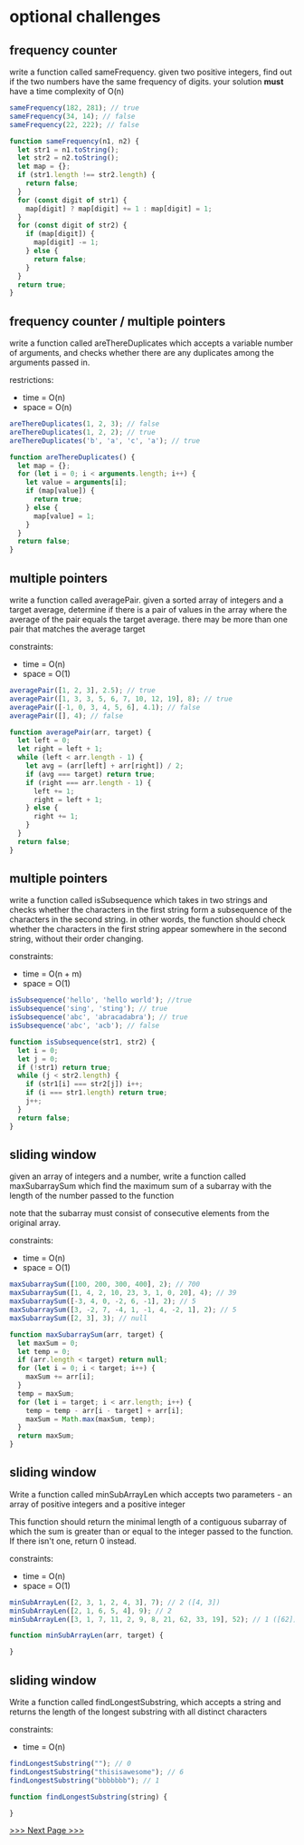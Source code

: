 # optional challenges

## frequency counter

write a function called sameFrequency. given two positive integers, find out if the two numbers have the same frequency of digits.
your solution **must** have a time complexity of O(n)

```js
sameFrequency(182, 281); // true
sameFrequency(34, 14); // false
sameFrequency(22, 222); // false
```
```js
function sameFrequency(n1, n2) {
  let str1 = n1.toString();
  let str2 = n2.toString();
  let map = {};
  if (str1.length !== str2.length) {
    return false;
  }
  for (const digit of str1) {
    map[digit] ? map[digit] += 1 : map[digit] = 1;
  }
  for (const digit of str2) {
    if (map[digit]) {
      map[digit] -= 1;
    } else {
      return false;
    }
  }
  return true;
}
```


## frequency counter / multiple pointers

write a function called areThereDuplicates which accepts a variable number of arguments, and checks whether there are any duplicates among the arguments passed in.

restrictions:
- time = O(n)
- space = O(n)

```js
areThereDuplicates(1, 2, 3); // false
areThereDuplicates(1, 2, 2); // true
areThereDuplicates('b', 'a', 'c', 'a'); // true
```
```js
function areThereDuplicates() {
  let map = {};
  for (let i = 0; i < arguments.length; i++) {
    let value = arguments[i];
    if (map[value]) {
      return true;
    } else {
      map[value] = 1;
    }
  }
  return false;
}
```


## multiple pointers

write a function called averagePair. given a sorted array of integers and a target average, determine if there is a pair of values in the array where the average of the pair equals the target average. there may be more than one pair that matches the average target

constraints:
- time = O(n)
- space = O(1)

```js
averagePair([1, 2, 3], 2.5); // true
averagePair([1, 3, 3, 5, 6, 7, 10, 12, 19], 8); // true
averagePair([-1, 0, 3, 4, 5, 6], 4.1); // false
averagePair([], 4); // false
```
```js
function averagePair(arr, target) {
  let left = 0;
  let right = left + 1;
  while (left < arr.length - 1) {
    let avg = (arr[left] + arr[right]) / 2;
    if (avg === target) return true;
    if (right === arr.length - 1) {
      left += 1;
      right = left + 1;
    } else {
      right += 1;
    }
  }
  return false;
}

```


## multiple pointers

write a function called isSubsequence which takes in two strings and checks whether the characters in the first string form a subsequence of the characters in the second string. in other words, the function should check whether the characters in the first string appear somewhere in the second string, without their order changing.

constraints:
- time = O(n + m)
- space = O(1)

```js
isSubsequence('hello', 'hello world'); //true
isSubsequence('sing', 'sting'); // true
isSubsequence('abc', 'abracadabra'); // true
isSubsequence('abc', 'acb'); // false
```
```js
function isSubsequence(str1, str2) {
  let i = 0;
  let j = 0;
  if (!str1) return true;
  while (j < str2.length) {
    if (str1[i] === str2[j]) i++;
    if (i === str1.length) return true;
    j++;
  }
  return false;
}

```

## sliding window

given an array of integers and a number, write a function called maxSubarraySum which find the maximum sum of a subarray with the length of the number passed to the function

note that the subarray must consist of consecutive elements from the original array.

constraints:
- time = O(n)
- space = O(1)

```js
maxSubarraySum([100, 200, 300, 400], 2); // 700
maxSubarraySum([1, 4, 2, 10, 23, 3, 1, 0, 20], 4); // 39
maxSubarraySum([-3, 4, 0, -2, 6, -1], 2); // 5
maxSubarraySum([3, -2, 7, -4, 1, -1, 4, -2, 1], 2); // 5
maxSubarraySum([2, 3], 3); // null
```
```js
function maxSubarraySum(arr, target) {
  let maxSum = 0;
  let temp = 0;
  if (arr.length < target) return null;
  for (let i = 0; i < target; i++) {
    maxSum += arr[i];
  }
  temp = maxSum;
  for (let i = target; i < arr.length; i++) {
    temp = temp - arr[i - target] + arr[i];
    maxSum = Math.max(maxSum, temp);
  }
  return maxSum;
}

```

## sliding window

Write a function called minSubArrayLen which accepts two parameters - an array of positive integers and a positive integer

This function should return the minimal length of a contiguous subarray of which the sum is greater than or equal to the integer passed to the function. If there isn't one, return 0 instead.

constraints:
- time = O(n)
- space = O(1)

```js
minSubArrayLen([2, 3, 1, 2, 4, 3], 7); // 2 ([4, 3])
minSubArrayLen([2, 1, 6, 5, 4], 9); // 2
minSubArrayLen([3, 1, 7, 11, 2, 9, 8, 21, 62, 33, 19], 52); // 1 ([62])
```
```js
function minSubArrayLen(arr, target) {

}

```

## sliding window

Write a function called findLongestSubstring, which accepts a string and returns the length of the longest substring with all distinct characters

constraints:
- time = O(n)


```js
findLongestSubstring(""); // 0
findLongestSubstring("thisisawesome"); // 6
findLongestSubstring("bbbbbbb"); // 1
```
```js
function findLongestSubstring(string) {

}

```

[>>> Next Page >>>](https://github.com/hungrypc/data-structures-and-algorithms/blob/master/chapters/6__recursion.md)


































